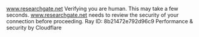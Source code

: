 www.researchgate.net
Verifying you are human. This may take a few seconds.
www.researchgate.net needs to review the security of your connection before proceeding.
Ray ID: 8b21472e792d96c9
Performance & security by Cloudflare